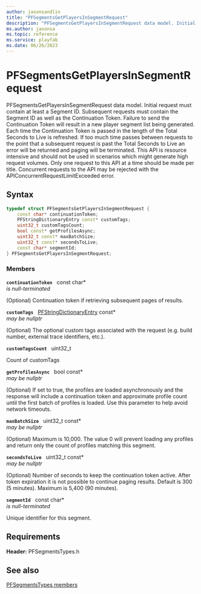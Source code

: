 ```yaml
---
author: jasonsandlin
title: "PFSegmentsGetPlayersInSegmentRequest"
description: "PFSegmentsGetPlayersInSegmentRequest data model. Initial request must contain at least a Segment ID. Subsequent requests must contain the Segment ID as well as the Continuation Token. Failure to send the Continuation Token will result in a new player segment list being generated. Each time the Continuation Token is passed in the length of the Total Seconds to Live is refreshed. If too much time passes between requests to the point that a subsequent request is past the Total Seconds to Live an error will be returned and paging will be terminated. This API is resource intensive and should not be used in scenarios which might generate high request volumes. Only one request to this API at a time should be made per title. Concurrent requests to the API may be rejected with the APIConcurrentRequestLimitExceeded error."
ms.author: jasonsa
ms.topic: reference
ms.service: playfab
ms.date: 06/26/2023
---
```


# PFSegmentsGetPlayersInSegmentRequest  

PFSegmentsGetPlayersInSegmentRequest data model. Initial request must contain at least a Segment ID. Subsequent requests must contain the Segment ID as well as the Continuation Token. Failure to send the Continuation Token will result in a new player segment list being generated. Each time the Continuation Token is passed in the length of the Total Seconds to Live is refreshed. If too much time passes between requests to the point that a subsequent request is past the Total Seconds to Live an error will be returned and paging will be terminated. This API is resource intensive and should not be used in scenarios which might generate high request volumes. Only one request to this API at a time should be made per title. Concurrent requests to the API may be rejected with the APIConcurrentRequestLimitExceeded error.  

## Syntax  
  
```cpp
typedef struct PFSegmentsGetPlayersInSegmentRequest {  
    const char* continuationToken;  
    PFStringDictionaryEntry const* customTags;  
    uint32_t customTagsCount;  
    bool const* getProfilesAsync;  
    uint32_t const* maxBatchSize;  
    uint32_t const* secondsToLive;  
    const char* segmentId;  
} PFSegmentsGetPlayersInSegmentRequest;  
```
  
### Members  
  
**`continuationToken`** &nbsp; const char*  
*is null-terminated*  
  
(Optional) Continuation token if retrieving subsequent pages of results.
  
**`customTags`** &nbsp; [PFStringDictionaryEntry](../../pftypes/structs/pfstringdictionaryentry.md) const*  
*may be nullptr*  
  
(Optional) The optional custom tags associated with the request (e.g. build number, external trace identifiers, etc.).
  
**`customTagsCount`** &nbsp; uint32_t  
  
Count of customTags
  
**`getProfilesAsync`** &nbsp; bool const*  
*may be nullptr*  
  
(Optional) If set to true, the profiles are loaded asynchronously and the response will include a continuation token and approximate profile count until the first batch of profiles is loaded. Use this parameter to help avoid network timeouts.
  
**`maxBatchSize`** &nbsp; uint32_t const*  
*may be nullptr*  
  
(Optional) Maximum is 10,000. The value 0 will prevent loading any profiles and return only the count of profiles matching this segment.
  
**`secondsToLive`** &nbsp; uint32_t const*  
*may be nullptr*  
  
(Optional) Number of seconds to keep the continuation token active. After token expiration it is not possible to continue paging results. Default is 300 (5 minutes). Maximum is 5,400 (90 minutes).
  
**`segmentId`** &nbsp; const char*  
*is null-terminated*  
  
Unique identifier for this segment.
  
  
## Requirements  
  
**Header:** PFSegmentsTypes.h
  
## See also  
[PFSegmentsTypes members](../pfsegmentstypes_members.md)  

  
  
